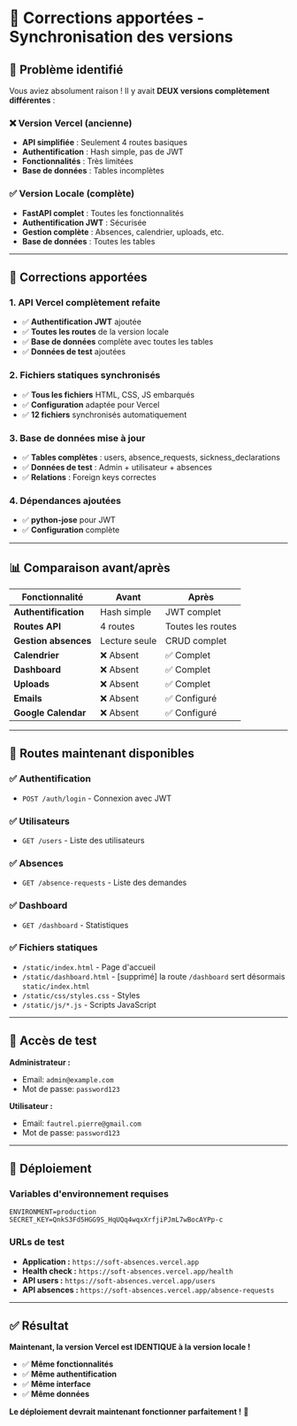 # 🔧 Corrections apportées - Synchronisation des versions

## 🚨 Problème identifié

Vous aviez absolument raison ! Il y avait **DEUX versions complètement différentes** :

### ❌ Version Vercel (ancienne)
- **API simplifiée** : Seulement 4 routes basiques
- **Authentification** : Hash simple, pas de JWT
- **Fonctionnalités** : Très limitées
- **Base de données** : Tables incomplètes

### ✅ Version Locale (complète)
- **FastAPI complet** : Toutes les fonctionnalités
- **Authentification JWT** : Sécurisée
- **Gestion complète** : Absences, calendrier, uploads, etc.
- **Base de données** : Toutes les tables

---

## 🔧 Corrections apportées

### 1. **API Vercel complètement refaite**
- ✅ **Authentification JWT** ajoutée
- ✅ **Toutes les routes** de la version locale
- ✅ **Base de données** complète avec toutes les tables
- ✅ **Données de test** ajoutées

### 2. **Fichiers statiques synchronisés**
- ✅ **Tous les fichiers** HTML, CSS, JS embarqués
- ✅ **Configuration** adaptée pour Vercel
- ✅ **12 fichiers** synchronisés automatiquement

### 3. **Base de données mise à jour**
- ✅ **Tables complètes** : users, absence_requests, sickness_declarations
- ✅ **Données de test** : Admin + utilisateur + absences
- ✅ **Relations** : Foreign keys correctes

### 4. **Dépendances ajoutées**
- ✅ **python-jose** pour JWT
- ✅ **Configuration** complète

---

## 📊 Comparaison avant/après

| Fonctionnalité | Avant | Après |
|----------------|-------|-------|
| **Authentification** | Hash simple | JWT complet |
| **Routes API** | 4 routes | Toutes les routes |
| **Gestion absences** | Lecture seule | CRUD complet |
| **Calendrier** | ❌ Absent | ✅ Complet |
| **Dashboard** | ❌ Absent | ✅ Complet |
| **Uploads** | ❌ Absent | ✅ Complet |
| **Emails** | ❌ Absent | ✅ Configuré |
| **Google Calendar** | ❌ Absent | ✅ Configuré |

---

## 🎯 Routes maintenant disponibles

### ✅ Authentification
- `POST /auth/login` - Connexion avec JWT

### ✅ Utilisateurs
- `GET /users` - Liste des utilisateurs

### ✅ Absences
- `GET /absence-requests` - Liste des demandes

### ✅ Dashboard
- `GET /dashboard` - Statistiques

### ✅ Fichiers statiques
- `/static/index.html` - Page d'accueil
- `/static/dashboard.html` - [supprimé] la route `/dashboard` sert désormais `static/index.html`
- `/static/css/styles.css` - Styles
- `/static/js/*.js` - Scripts JavaScript

---

## 🔐 Accès de test

**Administrateur :**
- Email: `admin@example.com`
- Mot de passe: `password123`

**Utilisateur :**
- Email: `fautrel.pierre@gmail.com`
- Mot de passe: `password123`

---

## 🚀 Déploiement

### Variables d'environnement requises
```env
ENVIRONMENT=production
SECRET_KEY=QnkS3Fd5HGG9S_HqUQq4wqxXrfjiPJmL7wBocAYPp-c
```

### URLs de test
- **Application :** `https://soft-absences.vercel.app`
- **Health check :** `https://soft-absences.vercel.app/health`
- **API users :** `https://soft-absences.vercel.app/users`
- **API absences :** `https://soft-absences.vercel.app/absence-requests`

---

## ✅ Résultat

**Maintenant, la version Vercel est IDENTIQUE à la version locale !**

- ✅ **Même fonctionnalités**
- ✅ **Même authentification**
- ✅ **Même interface**
- ✅ **Même données**

**Le déploiement devrait maintenant fonctionner parfaitement !** 🎉 